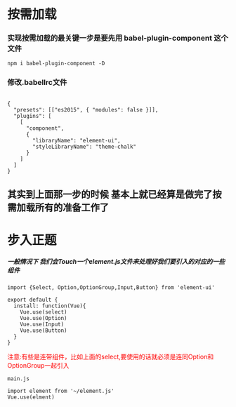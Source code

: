 # 按需加载

### 实现按需加载的最关键一步是要先用 babel-plugin-component 这个文件

```
npm i babel-plugin-component -D

```

### 修改.babellrc文件

```

{
  "presets": [["es2015", { "modules": false }]],
  "plugins": [
    [
      "component",
      {
        "libraryName": "element-ui",
        "styleLibraryName": "theme-chalk"
      }
    ]
  ]
}

```

## 其实到上面那一步的时候 基本上就已经算是做完了按需加载所有的准备工作了

# 步入正题
##### 一般情况下 我们会Touch一个element.js文件来处理好我们要引入的对应的一些组件

```
import {Select, Option,OptionGroup,Input,Button} from 'element-ui'

export default {
  install: function(Vue){
    Vue.use(select)
    Vue.use(Option)
    Vue.use(Input)
    Vue.use(Button)
  }
}

```
<font style="color:red">注意:有些是连带组件，比如上面的select,要使用的话就必须是连同Option和OptionGroup一起引入</font>

```
main.js

import element from '~/element.js'
Vue.use(elment)

```
